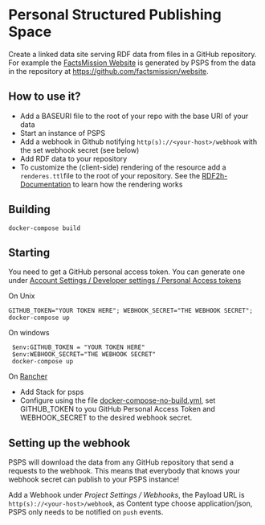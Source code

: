 # Personal Structured Publishing Space

Create a linked data site serving RDF data from files in a GitHub repository. For example the [FactsMission Website](https://factsmission.com/) is generated by PSPS from the data in the repository at https://github.com/factsmission/website.

## How to use it?

- Add a BASEURI file to the root of your repo with the base URI of your data
- Start an instance of  PSPS
- Add a webhook in Github notifying `http(s)://<your-host>/webhook` with the set webhook secret (see below)
- Add RDF data to your repository
- To customize the (client-side) rendering of the resource add a `renderes.ttl`file to the root of your repository. See the [RDF2h-Documentation](https://rdf2h.github.io/rdf2h-documentation/) to learn how the rendering works

## Building

    docker-compose build

## Starting

You need to get a GitHub personal access token. You can generate one under [ Account Settings / Developer settings / Personal Access tokens](https://github.com/settings/tokens)

On Unix 

    GITHUB_TOKEN="YOUR TOKEN HERE"; WEBHOOK_SECRET="THE WEBHOOK SECRET"; docker-compose up

On windows

     $env:GITHUB_TOKEN = "YOUR TOKEN HERE"
     $env:WEBHOOK_SECRET="THE WEBHOOK SECRET"
     docker-compose up

On [Rancher](https://rancher.com/)

 * Add Stack for psps
 * Configure using the file [docker-compose-no-build.yml](docker-compose-no-build.yml), set GITHUB_TOKEN to you GitHub Personal Access Token and WEBHOOK_SECRET to the desired 
 webhook secret.

## Setting up the webhook

PSPS will download the data from any GitHub repository that send a requests to the webhook. This means that everybody that knows your webhook secret can publish to your PSPS instance!

Add a Webhook under *Project Settings / Webhooks*, the Payload URL is `http(s)://<your-host>/webhook`, as Content type choose application/json, PSPS only needs to be notified on `push` events.

